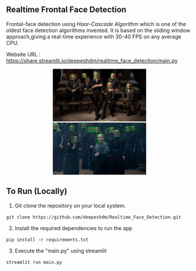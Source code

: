 ## Realtime Frontal Face Detection

Frontal-face detection using *Haar-Cascade Algorithm* which is one of the oldest face detection algorithms invented. It is based on the sliding window approach,giving a real-time experience with 30-40 FPS on any average CPU.

Website URL : https://share.streamlit.io/deepeshdm/realtime_face_detection/main.py

<div align="center">
  <img src="/assets/example_2.png" width="50%"/>
  <img src="/assets/example_3.png" width="50%"/>
</div>

## To Run (Locally)

1. Git clone the repository on your local system.
```
git clone https://github.com/deepeshdm/Realtime_Face_Detection.git
```

2. Install the required dependencies to run the app
```
pip install -r requirements.txt
```

3. Execute the "main.py" using streamlit
```
streamlit run main.py
```






